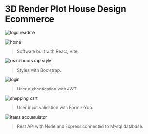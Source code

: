 # 3D Render Plot House Design Ecommerce

![logo readme](https://github.com/CallejaJ/react_ecommerce/assets/115414519/4e95a48a-6045-48d6-8888-c320f4e375a5)


![home](https://github.com/CallejaJ/react_ecommerce/assets/115414519/a2e4f752-bc6c-4385-bc53-c1cb26d6617e)
> Software built with React, Vite.

![react bootstrap style](https://github.com/CallejaJ/react_ecommerce/assets/115414519/fe47b1ca-9be0-4b84-a56a-272f54076bd1)

> Styles with Bootstrap.

![login](https://github.com/CallejaJ/react_ecommerce/assets/115414519/c2c002a0-52d8-4354-8b86-3745f43703d0)

> User authentication with JWT.

![shopping cart](https://github.com/CallejaJ/react_ecommerce/assets/115414519/dd839793-5eaf-4667-b40f-101e2fe86d89)

> User input validation with Formik-Yup.

![items accumulator](https://github.com/CallejaJ/react_ecommerce/assets/115414519/42f8f0bc-0498-43b9-b5fe-357e5130c5ab)

> Rest API with Node and Express connected to Mysql database.
